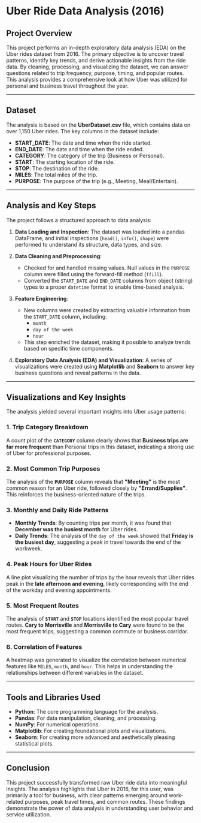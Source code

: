 # Uber Ride Data Analysis (2016)

## Project Overview

This project performs an in-depth exploratory data analysis (EDA) on the Uber rides dataset from 2016. The primary objective is to uncover travel patterns, identify key trends, and derive actionable insights from the ride data. By cleaning, processing, and visualizing the dataset, we can answer questions related to trip frequency, purpose, timing, and popular routes. This analysis provides a comprehensive look at how Uber was utilized for personal and business travel throughout the year.

---

## Dataset

The analysis is based on the **UberDataset.csv** file, which contains data on over 1,150 Uber rides. The key columns in the dataset include:

* **START_DATE**: The date and time when the ride started.
* **END_DATE**: The date and time when the ride ended.
* **CATEGORY**: The category of the trip (Business or Personal).
* **START**: The starting location of the ride.
* **STOP**: The destination of the ride.
* **MILES**: The total miles of the trip.
* **PURPOSE**: The purpose of the trip (e.g., Meeting, Meal/Entertain).

---

## Analysis and Key Steps

The project follows a structured approach to data analysis:

1.  **Data Loading and Inspection**: The dataset was loaded into a pandas DataFrame, and initial inspections (`head()`, `info()`, `shape`) were performed to understand its structure, data types, and size.

2.  **Data Cleaning and Preprocessing**:
    * Checked for and handled missing values. Null values in the `PURPOSE` column were filled using the forward-fill method (`ffill`).
    * Converted the `START_DATE` and `END_DATE` columns from object (string) types to a proper `datetime` format to enable time-based analysis.

3.  **Feature Engineering**:
    * New columns were created by extracting valuable information from the `START_DATE` column, including:
        * `month`
        * `day of the week`
        * `hour`
    * This step enriched the dataset, making it possible to analyze trends based on specific time components.

4.  **Exploratory Data Analysis (EDA) and Visualization**: A series of visualizations were created using **Matplotlib** and **Seaborn** to answer key business questions and reveal patterns in the data.

---

## Visualizations and Key Insights

The analysis yielded several important insights into Uber usage patterns:

### 1. Trip Category Breakdown

A count plot of the **`CATEGORY`** column clearly shows that **Business trips are far more frequent** than Personal trips in this dataset, indicating a strong use of Uber for professional purposes.

### 2. Most Common Trip Purposes

The analysis of the **`PURPOSE`** column reveals that **"Meeting"** is the most common reason for an Uber ride, followed closely by **"Errand/Supplies"**. This reinforces the business-oriented nature of the trips.

### 3. Monthly and Daily Ride Patterns

* **Monthly Trends**: By counting trips per month, it was found that **December was the busiest month** for Uber rides.
* **Daily Trends**: The analysis of the `day of the week` showed that **Friday is the busiest day**, suggesting a peak in travel towards the end of the workweek.

### 4. Peak Hours for Uber Rides

A line plot visualizing the number of trips by the hour reveals that Uber rides peak in the **late afternoon and evening**, likely corresponding with the end of the workday and evening appointments.

### 5. Most Frequent Routes

The analysis of **`START`** and **`STOP`** locations identified the most popular travel routes. **Cary to Morrisville** and **Morrisville to Cary** were found to be the most frequent trips, suggesting a common commute or business corridor.

### 6. Correlation of Features

A heatmap was generated to visualize the correlation between numerical features like `MILES`, `month`, and `hour`. This helps in understanding the relationships between different variables in the dataset.

---

## Tools and Libraries Used

* **Python**: The core programming language for the analysis.
* **Pandas**: For data manipulation, cleaning, and processing.
* **NumPy**: For numerical operations.
* **Matplotlib**: For creating foundational plots and visualizations.
* **Seaborn**: For creating more advanced and aesthetically pleasing statistical plots.

---

## Conclusion

This project successfully transformed raw Uber ride data into meaningful insights. The analysis highlights that Uber in 2016, for this user, was primarily a tool for business, with clear patterns emerging around work-related purposes, peak travel times, and common routes. These findings demonstrate the power of data analysis in understanding user behavior and service utilization.
